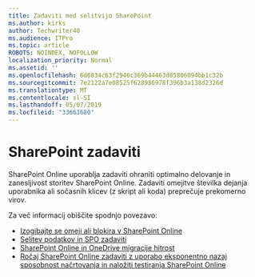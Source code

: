 ```yaml
---
title: Zadaviti med selitvijo SharePoint
ms.author: kirks
author: Techwriter40
ms.audience: ITPro
ms.topic: article
ROBOTS: NOINDEX, NOFOLLOW
localization_priority: Normal
ms.assetid: ''
ms.openlocfilehash: 6d6834c63f2946c369b44463d85806094bb1c32b
ms.sourcegitcommit: 7e2122a7e08525f628986978f396b3a138d2326d
ms.translationtype: MT
ms.contentlocale: sl-SI
ms.lasthandoff: 05/07/2019
ms.locfileid: "33661680"
---
```

# <a name="sharepoint-throttling"></a>SharePoint zadaviti

SharePoint Online uporablja zadaviti ohraniti optimalno delovanje in zanesljivost storitev SharePoint Online. Zadaviti omejitve številka dejanja uporabnika ali sočasnih klicev (z skript ali koda) preprečuje prekomerno virov. 

Za več informacij obiščite spodnjo povezavo:

- [Izogibajte se omeji ali blokira v SharePoint Online](https://docs.microsoft.com/en-us/sharepoint/dev/general-development/how-to-avoid-getting-throttled-or-blocked-in-sharepoint-online)
- [Selitev podatkov in SPO zadaviti](https://blogs.technet.microsoft.com/sposupport/2017/08/12/data-migration-and-spo-service-throttling/)
- [SharePoint Online in OneDrive migracije hitrost](https://docs.microsoft.com/en-us/sharepointmigration/sharepoint-online-and-onedrive-migration-speed)
- [Ročaj SharePoint Online zadaviti z uporabo eksponentno nazaj](https://docs.microsoft.com/en-us/sharepoint/dev/solution-guidance/handle-sharepoint-online-throttling-by-using-exponential-back-off)
[sposobnost načrtovanja in naložiti testiranja SharePoint Online](https://support.office.com/en-us/article/Capacity-planning-and-load-testing-SharePoint-Online-c932bd9b-fb9a-47ab-a330-6979d03688c0)
